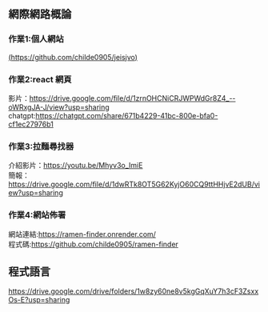 ## 網際網路概論
### 作業1:個人網站

[(https://github.com/childe0905/jeisjvo)](https://childe0905.github.io/jeisjvo/)

### 作業2:react 網頁

影片：https://drive.google.com/file/d/1zrnOHCNiCRJWPWdGr8Z4_--oWRxgJA-J/view?usp=sharing
chatgpt:https://chatgpt.com/share/671b4229-41bc-800e-bfa0-cf1ec27976b1

### 作業3:拉麵尋找器
介紹影片：https://youtu.be/Mhyv3o_ImiE  
簡報：https://drive.google.com/file/d/1dwRTk8OT5G62KyjO60CQ9ttHHjvE2dUB/view?usp=sharing

### 作業4:網站佈署
網站連結:https://ramen-finder.onrender.com/  
程式碼:https://github.com/childe0905/ramen-finder
## 程式語言
https://drive.google.com/drive/folders/1w8zy60ne8v5kgGqXuY7h3cF3ZsxxOs-E?usp=sharing
